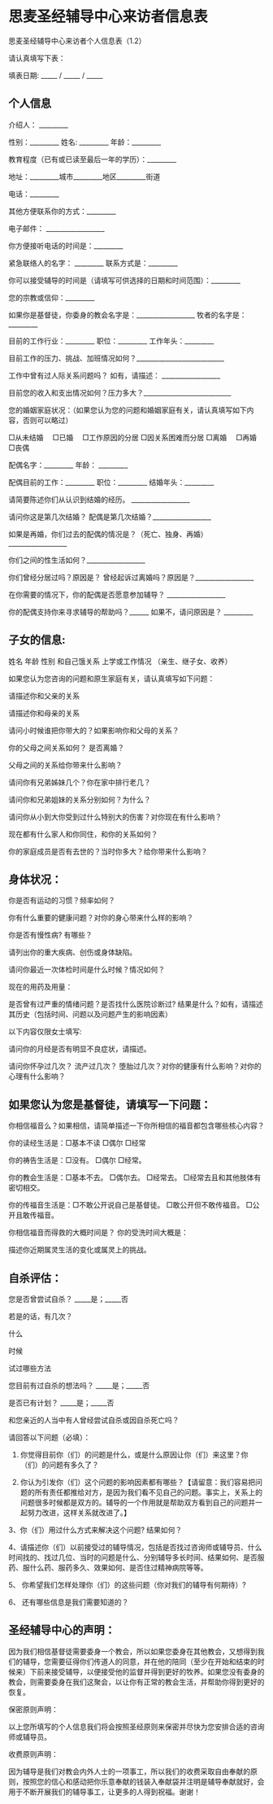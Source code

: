 # 思麦圣经辅导中心来访者信息表

思麦圣经辅导中心来访者个人信息表（1.2）

请认真填写下表：

填表日期: _____ / _____ / _____

## 个人信息

介绍人： _________

性别：_________ 姓名: _________ 年龄：_________

教育程度（已有或已读至最后一年的学历）：_________

地址：_________城市_________地区_________街道

电话：_________

其他方便联系你的方式：_________

电子邮件： __________________

你方便接听电话的时间是：_________

紧急联络人的名字：  _________                联系方式是：_________

你可以接受辅导的时间是（请填写可供选择的日期和时间范围）：_________

您的宗教或信仰：_________             

如果你是基督徒，你委身的教会名字是：__________________ 牧者的名字是：_________

目前的工作行业：_________ 职位：_________ 工作年头：_________

目前工作的压力、挑战、加班情况如何？___________________________

工作中曾有过人际关系问题吗？   如有，请描述： __________________

目前您的收入和支出情况如何？压力多大？___________________________

您的婚姻家庭状况：（如果您认为您的问题和婚姻家庭有关，请认真填写如下内容，否则可以略过） 

□从未结婚 　□已婚　 □工作原因的分居    □因关系困难而分居     □离婚　 □再婚    □丧偶

配偶名字：_________         年龄： _________

配偶目前的工作：_________           职位：_________           结婚年头：_________ 

请简要陈述你们从认识到结婚的经历。 __________________

请问你这是第几次结婚？  配偶是第几次结婚？__________________

如果是再婚，你们过去的配偶的情况是？（死亡、独身、再婚）__________________

你们之间的性生活如何？__________________

你们曾经分居过吗？原因是？  曾经起诉过离婚吗？原因是？__________________

在你需要的情况下，你的配偶是否愿意参加辅导？  __________________

你的配偶支持你来寻求辅导的帮助吗？______ 如果不，请问原因是？ _________


## 子女的信息:

姓名      年龄       性别     和自己饿关系       上学或工作情况             （亲生、继子女、收养）

                                 
如果您认为您咨询的问题和原生家庭有关，请认真填写如下问题：

请描述你和父亲的关系  

请描述你和母亲的关系 

请问小时候谁把你带大的？如果影响你和父母的关系？

你的父母之间关系如何？  是否离婚？

父母之间的关系给你带来什么影响？

请问你有兄弟姊妹几个？你在家中排行老几？

请问你和兄弟姐妹的关系分别如何？为什么？


请问你从小到大你受到过什么特别大的伤害？对你现在有什么影响？

现在都有什么家人和你同住，和你的关系如何？

你的家庭成员是否有去世的？当时你多大？给你带来什么影响？ 


## 身体状况：

你是否有运动的习惯？频率如何？

你有什么重要的健康问题？对你的身心带来什么样的影响？

你是否有慢性病? 有哪些？  

请列出你的重大疾病、创伤或身体缺陷。  

请问你最近一次体检时间是什么时候？情况如何？  

现在的用药及用量：

是否曾有过严重的情绪问题？是否找什么医院诊断过? 结果是什么？如有，请描述其历史（包括时间、问题以及问题产生的影响因素）

以下内容仅限女士填写:

请问你的月经是否有明显不良症状，请描述。

请问你怀孕过几次？ 流产过几次？ 堕胎过几次？对你的健康有什么影响？对你的心理有什么影响？

   

## 如果您认为您是基督徒，请填写一下问题：

你相信福音么？如果相信，请简单描述一下你所相信的福音都包含哪些核心内容？

    

你的读经生活是：□基本不读   □偶尔   □经常

你的祷告生活是：□没有。 □偶尔    □经常。 

你的教会生活是：□基本不去。 □偶尔去。 □经常去。  □经常去且和其他肢体有密切相交。

你的传福音生活是：□不敢公开说自己是基督徒。 □敢公开但不敢传福音。 □公开且敢传福音。

你相信福音而得救的大概时间是？   你的受洗时间大概是：

描述你近期属灵生活的变化或属灵上的挑战。

## 自杀评估：

您是否曾尝试自杀？ _____是；_____否

若是的话，有几次？

什么

时候

试过哪些方法

您目前有过自杀的想法吗？ _____是；_____否

是否已有计划？ _____是；_____否

和您亲近的人当中有人曾经尝试自杀或因自杀死亡吗？

请回答以下问题（必填）：

1. 你觉得目前你（们）的问题是什么，或是什么原因让你（们）来这里？你（们）的问题有多久了？

2.  你认为引发你（们）这个问题的影响因素都有哪些？【请留意：我们容易把问题的所有责任都推给对方，是因为我们看不见自己的问题。事实上，关系上的问题很多时候都是双方的。辅导的一个作用就是帮助双方看到自己的问题并一起努力改进，这样关系就改进了。】

3、你（们）用过什么方式来解决这个问题? 结果如何？

4、请描述你（们）以前接受过的辅导情况，包括是否找过咨询师或辅导员、什么时间找的、找过几位、当时的问题是什么、分别辅导多长时间、结果如何、是否服药、服什么药、服药多久、效果如何、是否住过精神病院等等。

5、 你希望我们怎样处理你（们）的这些问题（你对我们的辅导有何期待）?

6、 还有哪些信息是我们需要知道的？ 

## 圣经辅导中心的声明：

因为我们相信基督徒需要委身一个教会，所以如果您委身在其他教会，又想得到我们的辅导，您需要征得你们传道人的同意，并在他的陪同（至少在开始和结束的时候来）下前来接受辅导，以便接受他的监督并得到更好的牧养。如果您没有委身的教会，则需要委身在我们这聚会，以让你有正常的教会生活，并帮助你得到更好的恢复。

保密原则声明：

以上您所填写的个人信息我们将会按照圣经原则来保密并尽快为您安排合适的咨询师或辅导员。

收费原则声明：

因为辅导是我们对教会内外人士的一项事工，所以我们的收费采取自由奉献的原则，按照您的信心和感动把你乐意奉献的钱装入奉献袋并注明是辅导奉献就好，会用于不断开展我们的辅导事工，让更多的人得到祝福。谢谢！